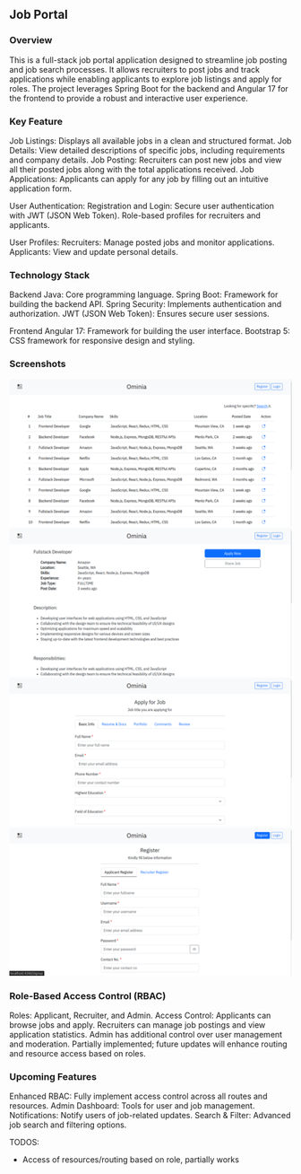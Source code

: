 ## Job Portal

### Overview
This is a full-stack job portal application designed to streamline job posting and job search processes. It allows recruiters to post jobs and track applications while enabling applicants to explore job listings and apply for roles. The project leverages Spring Boot for the backend and Angular 17 for the frontend to provide a robust and interactive user experience.
### Key Feature
Job Listings: Displays all available jobs in a clean and structured format.
Job Details: View detailed descriptions of specific jobs, including requirements and company details.
Job Posting: Recruiters can post new jobs and view all their posted jobs along with the total applications received.
Job Applications: Applicants can apply for any job by filling out an intuitive application form.

User Authentication:
Registration and Login: Secure user authentication with JWT (JSON Web Token).
Role-based profiles for recruiters and applicants.

User Profiles:
Recruiters: Manage posted jobs and monitor applications.
Applicants: View and update personal details.


### Technology Stack
Backend
Java: Core programming language.
Spring Boot: Framework for building the backend API.
Spring Security: Implements authentication and authorization.
JWT (JSON Web Token): Ensures secure user sessions.

Frontend
Angular 17: Framework for building the user interface.
Bootstrap 5: CSS framework for responsive design and styling.



### Screenshots
![home](screenshot/home.png) 
![home](screenshot/desc.png)
![home](screenshot/apply.png)
![home](screenshot/register.png)

### Role-Based Access Control (RBAC)
Roles: Applicant, Recruiter, and Admin.
Access Control:
Applicants can browse jobs and apply.
Recruiters can manage job postings and view application statistics.
Admin has additional control over user management and moderation.
Partially implemented; future updates will enhance routing and resource access based on roles.

### Upcoming Features
Enhanced RBAC: Fully implement access control across all routes and resources.
Admin Dashboard: Tools for user and job management.
Notifications: Notify users of job-related updates.
Search & Filter: Advanced job search and filtering options.

TODOS:
- Access of resources/routing based on role, partially works
